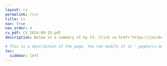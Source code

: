 ```yaml
---
layout: cv
permalink: /cv/
title: cv
nav: true
nav_order: 4
cv_pdf: CV_2024-09-15.pdf
description: Below is a summary of my CV. Click <a href='https://jacobcoreno.github.io/assets/pdf/CV_2024-08-26.pdf'>here</a> to download a complete PDF version.

# This is a description of the page. You can modify it in '_pages/cv.md'. You can also change or remove the top pdf download button.
toc:
  sidebar: left
---
```

